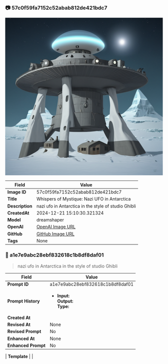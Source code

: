 

### 📷 57c0f59fa7152c52abab812de421bdc7 


![data.id](./57c0f59fa7152c52abab812de421bdc7.jpg)


| Field          | Value                                                                                                                     |
|----------------|---------------------------------------------------------------------------------------------------------------------------|
| **Image ID**             | 57c0f59fa7152c52abab812de421bdc7                                                                                                             |
| **Title**           | Whispers of Mystique: Nazi UFO in Antarctica                                                                                                       |
| **Description**           | nazi ufo in Antarctica in the style of studio Ghibli                                                                                                       |
| **CreatedAt**        | 2024-12-21 15:10:30.321324                                                                                                        |
| **Model**        | dreamshaper                                                                                                        |
| **OpenAI**         | [OpenAI Image URL](http://192.168.1.85:8081/generated-images/b643664559919.png)                                                                                |
| **GitHub**         | [GitHub Image URL](https://raw.githubusercontent.com/Caneta-Silva/GODZ/refs/heads/main/images/57c0f59fa7152c52abab812de421bdc7/57c0f59fa7152c52abab812de421bdc7.jpg)                                                                                |
| **Tags**       | None                                                                                                                   |

### 📜 a1e7e9abc28ebf832618c1b8df8daf01

> nazi ufo in Antarctica in the style of studio Ghibli

| Field          | Value                                                                                                                                                                      |
|----------------|----------------------------------------------------------------------------------------------------------------------------------------------------------------------------|
| **Prompt ID**  | a1e7e9abc28ebf832618c1b8df8daf01                                                                                                                                                            |
| **Prompt History** | <ul><li>**Input:**  <br> **Output:**  <br> **Type:** </li></ul> |
| **Created At** |                                                                                                                                                    |
| **Revised At** | None                                                                                                                                                   |
| **Revised Prompt** | No                                                                                                                                                                      |
| **Enhanced At** | None                                                                                                                                                  |
| **Enhanced Prompt** | No                                                                                                                                                                    |

| **Template**   |                                                                                                                                            |


